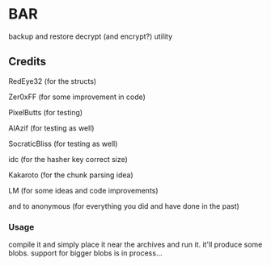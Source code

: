 # BAR
backup and restore decrypt (and encrypt?) utility

## Credits

RedEye32 (for the structs)

Zer0xFF (for some improvement in code)

PixelButts (for testing)

AlAzif (for testing as well)

SocraticBliss (for testing as well)

idc (for the hasher key correct size)

Kakaroto (for the chunk parsing idea)

LM (for some ideas and code improvements)

and to anonymous (for everything you did and have done in the past)

### Usage

compile it and simply place it near the archives and run it. it'll produce some blobs. support for bigger blobs is in process...
